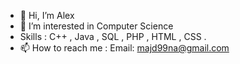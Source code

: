 - 👋 Hi, I’m Alex
- 👀 I’m interested in Computer Science
- Skills : C++ , Java , SQL , PHP , HTML , CSS .
- 📫 How to reach me :
        Email: majd99na@gmail.com

<!---
majd99na/majd99na is a ✨ special ✨ repository because its `README.md` (this file) appears on your GitHub profile.
You can click the Preview link to take a look at your changes.
--->
